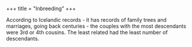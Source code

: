 +++
title = "Inbreeding"
+++

According to Icelandic records - it has records of family trees and marriages, going back centuries - the couples with the most descendants were 3rd or 4th cousins. The least related had the least number of descendants.